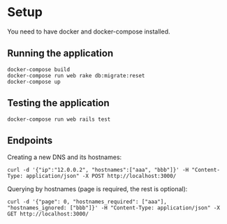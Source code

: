 # Setup

You need to have docker and docker-compose installed.

## Running the application
```
docker-compose build
docker-compose run web rake db:migrate:reset
docker-compose up
```

## Testing the application

```
docker-compose run web rails test
```

## Endpoints

Creating a new DNS and its hostnames:

```
curl -d '{"ip":"12.0.0.2", "hostnames":["aaa", "bbb"]}' -H "Content-Type: application/json" -X POST http://localhost:3000/ 
```

Querying by hostnames (page is required, the rest is optional):

```
curl -d '{"page": 0, "hostnames_required": ["aaa"], "hostnames_ignored: ["bbb"]}' -H "Content-Type: application/json" -X GET http://localhost:3000/
```